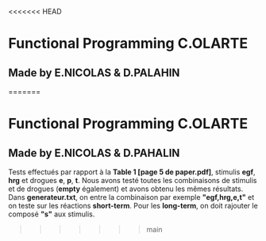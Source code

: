 <<<<<<< HEAD
# Functional Programming C.OLARTE

## Made by E.NICOLAS & D.PALAHIN
=======
# Functional Programming C.OLARTE

## Made by E.NICOLAS & D.PAHALIN

Tests effectués par rapport à la **Table 1 [page 5 de paper.pdf]**, stimulis **egf**, **hrg** et drogues **e**, **p**, **t**. Nous avons testé toutes les combinaisons de stimulis et de drogues (**empty** également) et avons obtenu les mêmes résultats. Dans **generateur.txt**, on entre la combinaison par exemple **"egf,hrg,e,t"** et on teste sur les réactions **short-term**.
Pour les **long-term**, on doit rajouter le composé **"s"** aux stimulis.
>>>>>>> main

